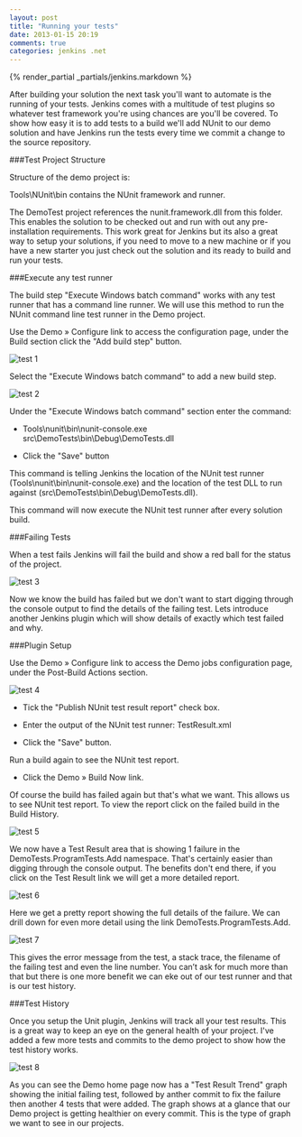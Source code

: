 ```yaml
---
layout: post
title: "Running your tests"
date: 2013-01-15 20:19
comments: true
categories: jenkins .net
---
```


{% render_partial _partials/jenkins.markdown %}

After building your solution the next task you'll want to automate is the
running of your tests. Jenkins comes with a multitude of test plugins so
whatever test framework you're using chances are you'll be covered. To show how
easy it is to add tests to a build we'll add NUnit to our demo solution and
have Jenkins run the tests every time we commit a change to the source
repository.

###Test Project Structure

Structure of the demo project is:

Tools\NUnit\bin contains the NUnit framework and runner.

The DemoTest project references the nunit.framework.dll from this folder. This
enables the solution to be checked out and run with out any pre-installation
requirements. This work great for Jenkins but its also a great way to setup
your solutions, if you need to move to a new machine or if you have a new
starter you just check out the solution and its ready to build and run your
tests.

###Execute any test runner

The build step "Execute Windows batch command" works with any test runner that
has a command line runner. We will use this method to run the NUnit command
line test runner in the Demo project.

Use the Demo » Configure link to access the configuration page, under the
Build section click the "Add build step" button.

![test 1](/images/jenkins-net/ch09/test-1.png)

Select the "Execute Windows batch command" to add a new build step.

![test 2](/images/jenkins-net/ch09/test-2.png)

Under the "Execute Windows batch command" section enter the command:

* Tools\nunit\bin\nunit-console.exe src\DemoTests\bin\Debug\DemoTests.dll

* Click the "Save" button

This command is telling Jenkins the location of the NUnit test runner
(Tools\nunit\bin\nunit-console.exe) and the location of the test DLL to run
against (src\DemoTests\bin\Debug\DemoTests.dll).

This command will now execute the NUnit test runner after every solution build.

###Failing Tests

When a test fails Jenkins will fail the build and show a red ball for the
status of the project.

![test 3](/images/jenkins-net/ch09/test-3.png)

Now we know the build has failed but we don't want to start digging through the
console output to find the details of the failing test. Lets introduce another
Jenkins plugin which will show details of exactly which test failed and why.

###Plugin Setup

Use the Demo » Configure link to access the Demo jobs configuration page,
under the Post-Build Actions section.

![test 4](/images/jenkins-net/ch09/test-4.png)

* Tick the "Publish NUnit test result report" check box.

* Enter the output of the NUnit test runner: TestResult.xml

* Click the "Save" button.

Run a build again to see the NUnit test report.

* Click the Demo » Build Now link.

Of course the build has failed again but that's what we want. This allows us to
see NUnit test report. To view the report click on the failed build in the
Build History.

![test 5](/images/jenkins-net/ch09/test-5.png)

We now have a Test Result area that is showing 1 failure in the
DemoTests.ProgramTests.Add namespace. That's certainly easier than digging
through the console output. The benefits don't end there, if you click on the
Test Result link we will get a more detailed report.

![test 6](/images/jenkins-net/ch09/test-6.png)

Here we get a pretty report showing the full details of the failure. We can
drill down for even more detail using the link DemoTests.ProgramTests.Add.

![test 7](/images/jenkins-net/ch09/test-7.png)

This gives the error message from the test, a stack trace, the filename of the
failing test and even the line number. You can’t ask for much more than that
but there is one more benefit we can eke out of our test runner and that is our
test history.

###Test History

Once you setup the Unit plugin, Jenkins will track all your test results. This
is a great way to keep an eye on the general health of your project. I've added
a few more tests and commits to the demo project to show how the test history
works.

![test 8](/images/jenkins-net/ch09/test-8.png)

As you can see the Demo home page now has a "Test Result Trend" graph showing
the initial failing test, followed by anther commit to fix the failure then
another 4 tests that were added. The graph shows at a glance that our Demo
project is getting healthier on every commit. This is the type of graph we want
to see in our projects.
